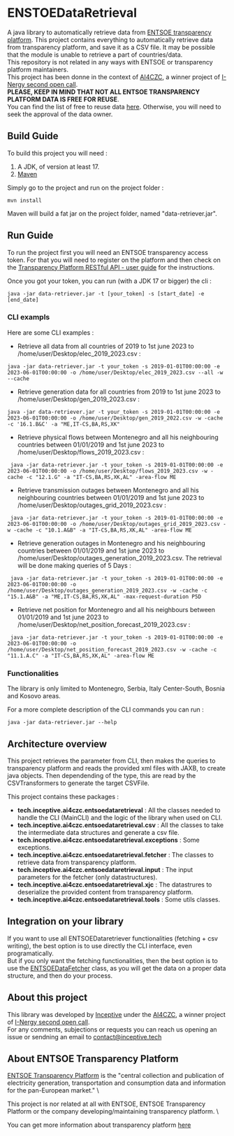 # ENSTOEDataRetrieval
A java library to automatically retrieve data from [ENTSOE transparency platform](https://transparency.entsoe.eu/). This project contains everything to automatically retrieve data from transparency platform, and save it as a CSV file. It may be possible that the module is unable to retrieve a part of countries/data. \
This repository is not related in any ways with ENTSOE or transparency platform maintainers. \
This project has been donne in the context of [AI4CZC](https://www.ai4europe.eu/business-and-industry/case-studies/ai4czc), a winner project of [I-Nergy second open call](https://i-nergy.eu/2nd-open-calls-winning-projects). \
**PLEASE, KEEP IN MIND THAT NOT ALL ENTSOE TRANSPARENCY PLATFORM DATA IS FREE FOR REUSE**. \
You can find the list of free to reuse data [here](https://transparency.entsoe.eu/content/static_content/download?path=/Static%20content/terms%20and%20conditions/191025_List_of_Data_available_for_reuse_v2_cln.pdf&loggedUserIsPrivileged=false). Otherwise, you will need to seek the approval of the data owner.

## Build Guide
To build this project you will need : 
1. A JDK, of version at least 17.
2. [Maven](https://maven.apache.org/) 

Simply go to the project and run on the project folder : 
```
mvn install
```
Maven will build a fat jar on the project folder, named "data-retriever.jar".

## Run Guide

To run the project first you will need an ENTSOE transparency access token. For that you will need to register on the platform and then check on the [Transparency Platform RESTful API - user guide](https://transparency.entsoe.eu/content/static_content/Static%20content/web%20api/Guide.html) for the instructions.

Once you got your token, you can run (with a JDK 17 or bigger) the cli : 
```
java -jar data-retriever.jar -t [your_token] -s [start_date] -e [end_date] 
```

### CLI exampls

Here are some CLI examples :

- Retrieve all data from all countries of 2019 to 1st june 2023 to /home/user/Desktop/elec_2019_2023.csv :
```
java -jar data-retriever.jar -t your_token -s 2019-01-01T00:00:00 -e 2023-06-01T00:00:00 -o /home/user/Desktop/elec_2019_2023.csv --all -w --cache

```

- Retrieve generation data for all countries from 2019 to 1st june 2023 to /home/user/Desktop/gen_2019_2023.csv : 
```
java -jar data-retriever.jar -t your_token -s 2019-01-01T00:00:00 -e 2023-06-01T00:00:00 -o /home/user/Desktop/gen_2019_2022.csv -w -cache -c '16.1.B&C' -a "ME,IT-CS,BA,RS,XK"

```

- Retrieve physical flows between Montenegro and all his neighbouring countries between  01/01/2019 and 1st june 2023 to /home/user/Desktop/flows_2019_2023.csv : 
```
 java -jar data-retriever.jar -t your_token -s 2019-01-01T00:00:00 -e 2023-06-01T00:00:00 -o /home/user/Desktop/flows_2019_2023.csv -w -cache -c "12.1.G" -a "IT-CS,BA,RS,XK,AL" -area-flow ME
```

- Retrieve transmission outages between Montenegro and all his neighbouring countries between 01/01/2019 and 1st june 2023 to /home/user/Desktop/outages_grid_2019_2023.csv :
```
 java -jar data-retriever.jar -t your_token -s 2019-01-01T00:00:00 -e 2023-06-01T00:00:00 -o /home/user/Desktop/outages_grid_2019_2023.csv -w -cache -c "10.1.A&B" -a "IT-CS,BA,RS,XK,AL" -area-flow ME
```

- Retrieve generation outages in Montenegro and his neighbouring countries between 01/01/2019 and 1st june 2023 to /home/user/Desktop/outages_generation_2019_2023.csv. The retrieval will be done making queries of 5 Days :
```
 java -jar data-retriever.jar -t your_token -s 2019-01-01T00:00:00 -e 2023-06-01T00:00:00 -o /home/user/Desktop/outages_generation_2019_2023.csv -w -cache -c "15.1.A&B" -a "ME,IT-CS,BA,RS,XK,AL" -max-request-duration P5D
```

- Retrieve net position for Montenegro and all his neighbours between 01/01/2019 and 1st june 2023 to /home/user/Desktop/net_position_forecast_2019_2023.csv :
```
 java -jar data-retriever.jar -t your_token -s 2019-01-01T00:00:00 -e 2023-06-01T00:00:00 -o /home/user/Desktop/net_position_forecast_2019_2023.csv -w -cache -c "11.1.A.C" -a "IT-CS,BA,RS,XK,AL" -area-flow ME
```

### Functionalities

The library is only limited to Montenegro, Serbia, Italy Center-South, Bosnia and Kosovo areas. 

For a more complete description of the CLI commands you can run : 
```
java -jar data-retriever.jar --help
```

## Architecture overview

This project retrieves the parameter from CLI, then makes the queries to transparency platform and reads the provided xml files with JAXB, to create java objects. Then dependending of the type, this are read by the CSVTransformers to generate the target CSVFile.

This project contains these packages : 

- **tech.inceptive.ai4czc.entsoedataretrieval** : All the classes needed to handle the CLI (MainCLI) and the logic of the library when used on CLI.
- **tech.inceptive.ai4czc.entsoedataretrieval.csv** : All the classes to take the intermediate data structures and generate a csv file.
- **tech.inceptive.ai4czc.entsoedataretrieval.exceptions** : Some exceptions.
- **tech.inceptive.ai4czc.entsoedataretrieval.fetcher** : The classes to retrieve data from transparency platform.
- **tech.inceptive.ai4czc.entsoedataretrieval.input** : The input parameters for the fetcher (only datastructures).
- **tech.inceptive.ai4czc.entsoedataretrieval.xjc** : The datastrures to deserialize the provided content from transparency platform.
- **tech.inceptive.ai4czc.entsoedataretrieval.tools** : Some utils classes. 


## Integration on your library
If you want to use all ENTSOEDataretriever functionalities (fetching + csv writing), the best option is to use directly the CLI interface, even programatically. \
But if you only want the fetching functionalities, then the best option is to use the [ENTSOEDataFetcher](https://github.com/inceptive-tech/ENSTOEDataRetrieval/tree/master/src/main/java/tech/inceptive/ai4czc/entsoedataretrieval/fetcher) class, as you will get the data on a proper data structure, and then do your process. 


## About this project

This library was developed by [Inceptive](https://inceptive.tech/) under the [AI4CZC](https://www.ai4europe.eu/business-and-industry/case-studies/ai4czc), a winner project of [I-Nergy second open call](https://i-nergy.eu/2nd-open-calls-winning-projects). \
For any comments, subjections or requests you can reach us opening an issue or sendning an email to contact@inceptive.tech 

## About ENTSOE Transparency Platform

[ENTSOE Transparency Platform](https://transparency.entsoe.eu/dashboard/show) is the "central collection and publication of electricity generation, transportation and consumption data and information for the pan-European market." \

This project is nor related at all with ENTSOE, ENTSOE Transparency Platform or the company developing/maintaining transparency platform. \

You can get more information about transparency platform [here](https://transparency.entsoe.eu/content/static_content/Static%20content/knowledge%20base/knowledge%20base.html)

